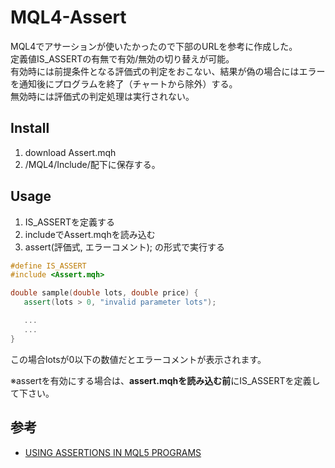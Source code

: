 # MQL4-Assert
MQL4でアサーションが使いたかったので下部のURLを参考に作成した。  
定義値IS_ASSERTの有無で有効/無効の切り替えが可能。  
有効時には前提条件となる評価式の判定をおこない、結果が偽の場合にはエラーを通知後にプログラムを終了（チャートから除外）する。    
無効時には評価式の判定処理は実行されない。  

## Install
1. download Assert.mqh
2. /MQL4/Include/配下に保存する。

## Usage
1. IS_ASSERTを定義する
2. includeでAssert.mqhを読み込む
3. assert(評価式, エラーコメント); の形式で実行する

``` cpp
#define IS_ASSERT
#include <Assert.mqh>

double sample(double lots, double price) {
   assert(lots > 0, "invalid parameter lots");

   ...
   ...
}
```
この場合lotsが0以下の数値だとエラーコメントが表示されます。

※assertを有効にする場合は、**assert.mqhを読み込む前**にIS_ASSERTを定義して下さい。

## 参考
- [USING ASSERTIONS IN MQL5 PROGRAMS](https://www.mql5.com/en/articles/1977)
